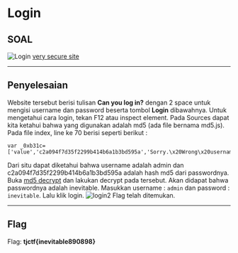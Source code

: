 # Login

## SOAL
![Login](https://user-images.githubusercontent.com/26424136/83157125-706ccc00-a12d-11ea-9069-7ec639745095.PNG)
[very secure site](https://login.tjctf.org/)

____________________________________
## Penyelesaian
Website tersebut berisi tulisan **Can you log in?** dengan 2 space untuk mengisi username dan password beserta tombol **Login** dibawahnya. 
Untuk mengetahui cara login, tekan F12 atau inspect element. Pada Sources dapat kita ketahui bahwa yang digunakan adalah md5 (ada file bernama md5.js). Pada file index, line ke 70 berisi seperti berikut :

    var _0xb31c=['value','c2a094f7d35f2299b414b6a1b3bd595a','Sorry.\x20Wrong\x20username\x20or\x20password.','admin','tjctf{','getElementsByName','toString'];
    
  
Dari situ dapat diketahui bahwa username adalah admin dan c2a094f7d35f2299b414b6a1b3bd595a adalah hash md5 dari passwordnya. Buka [md5 decrypt](https://www.md5online.org/md5-decrypt.html) dan lakukan decrypt pada tersebut. Akan didapat bahwa passwordnya adalah inevitable. 
Masukkan username : `admin` dan password : `inevitable`. Lalu klik login.
![login2](https://user-images.githubusercontent.com/26424136/83158921-9abf8900-a12f-11ea-855a-21f24c57e453.PNG)
Flag telah ditemukan.
____________________________________
## Flag

Flag: <b>tjctf{inevitable890898}</b>
